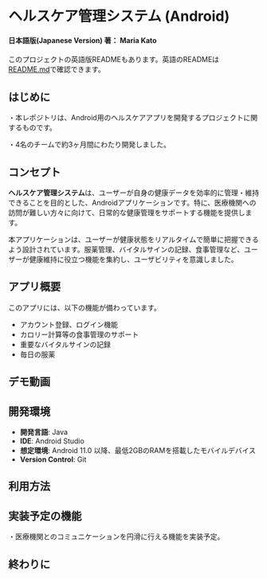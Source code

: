# ヘルスケア管理システム (Android)
#### 日本語版(Japanese Version)  著： Maria Kato
このプロジェクトの英語版READMEもあります。英語のREADMEは[README.md](README.md)で確認できます。
## はじめに
・本レポジトリは、Android用のヘルスケアアプリを開発するプロジェクトに関するものです。　　

・4名のチームで約3ヶ月間にわたり開発しました。

## コンセプト
**ヘルスケア管理システム**は、ユーザーが自身の健康データを効率的に管理・維持できることを目的とした、Androidアプリケーションです。特に、医療機関への訪問が難しい方々に向けて、日常的な健康管理をサポートする機能を提供します。

本アプリケーションは、ユーザーが健康状態をリアルタイムで簡単に把握できるよう設計されています。服薬管理、バイタルサインの記録、食事管理など、ユーザーが健康維持に役立つ機能を集約し、ユーザビリティを意識しました。


## アプリ概要
このアプリには、以下の機能が備わっています。

- アカウント登録、ログイン機能
- カロリー計算等の食事管理のサポート
- 重要なバイタルサインの記録
- 毎日の服薬
## デモ動画
## 開発環境
- **開発言語**: Java 
- **IDE**: Android Studio
- **想定環境**: Android 11.0 以降、最低2GBのRAMを搭載したモバイルデバイス
- **Version Control**: Git
## 利用方法
## 実装予定の機能
・医療機関とのコミュニケーションを円滑に行える機能を実装予定。
## 終わりに

